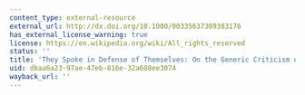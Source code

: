 ```yaml
---
content_type: external-resource
external_url: http://dx.doi.org/10.1080/00335637309383176
has_external_license_warning: true
license: https://en.wikipedia.org/wiki/All_rights_reserved
status: ''
title: 'They Spoke in Defense of Themselves: On the Generic Criticism of Apologia'
uid: dbaa6a23-97ae-47eb-816e-32a608ee3074
wayback_url: ''
---
```

